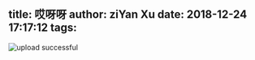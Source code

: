 title: 哎呀呀
author: ziYan Xu
date: 2018-12-24 17:17:12
tags:
---


![upload successful](\blog\images\pasted-0.png)